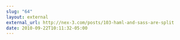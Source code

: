 ```yaml
---
slug: "64"
layout: external
external_url: http://nex-3.com/posts/103-haml-and-sass-are-split
date: 2010-09-22T10:11:32-05:00
---
```

